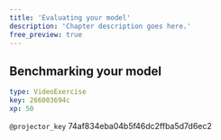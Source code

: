 ```yaml
---
title: 'Evaluating your model'
description: 'Chapter description goes here.'
free_preview: true
---
```


## Benchmarking your model

```yaml
type: VideoExercise
key: 266003694c
xp: 50
```

`@projector_key`
74af834eba04b5f46dc2ffba5d7d6ec2
